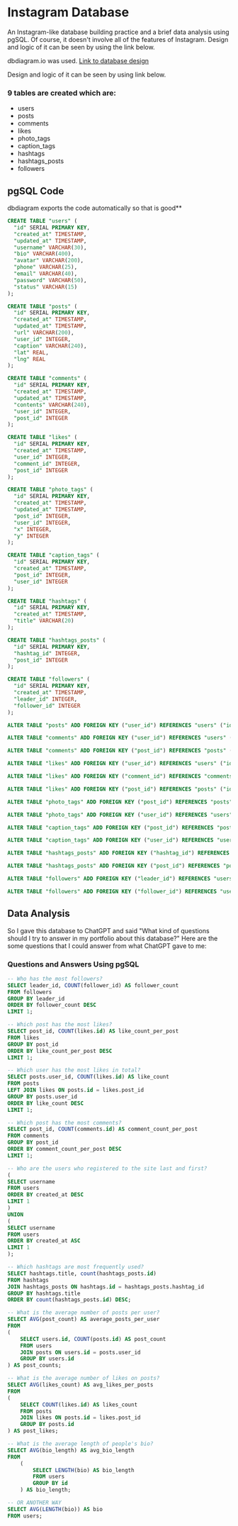 # Instagram Database

An Instagram-like database building practice and a brief data analysis using pgSQL. Of course, it doesn't involve all of the features of Instagram. Design and logic of it can be seen by using the link below.

dbdiagram.io was used. [Link to database design]([(https://dbdocs.io/halilderyasenli/instagramdb)])

Design and logic of it can be seen by using link below.

### 9 tables are created which are:
* users
* posts
* comments
* likes
* photo_tags
* caption_tags
* hashtags
* hashtags_posts
* followers

## pgSQL Code
dbdiagram exports the code automatically so that is good**
```sql
CREATE TABLE "users" (
  "id" SERIAL PRIMARY KEY,
  "created_at" TIMESTAMP,
  "updated_at" TIMESTAMP,
  "username" VARCHAR(30),
  "bio" VARCHAR(400),
  "avatar" VARCHAR(200),
  "phone" VARCHAR(25),
  "email" VARCHAR(40),
  "password" VARCHAR(50),
  "status" VARCHAR(15)
);

CREATE TABLE "posts" (
  "id" SERIAL PRIMARY KEY,
  "created_at" TIMESTAMP,
  "updated_at" TIMESTAMP,
  "url" VARCHAR(200),
  "user_id" INTEGER,
  "caption" VARCHAR(240),
  "lat" REAL,
  "lng" REAL
);

CREATE TABLE "comments" (
  "id" SERIAL PRIMARY KEY,
  "created_at" TIMESTAMP,
  "updated_at" TIMESTAMP,
  "contents" VARCHAR(240),
  "user_id" INTEGER,
  "post_id" INTEGER
);

CREATE TABLE "likes" (
  "id" SERIAL PRIMARY KEY,
  "created_at" TIMESTAMP,
  "user_id" INTEGER,
  "comment_id" INTEGER,
  "post_id" INTEGER
);

CREATE TABLE "photo_tags" (
  "id" SERIAL PRIMARY KEY,
  "created_at" TIMESTAMP,
  "updated_at" TIMESTAMP,
  "post_id" INTEGER,
  "user_id" INTEGER,
  "x" INTEGER,
  "y" INTEGER
);

CREATE TABLE "caption_tags" (
  "id" SERIAL PRIMARY KEY,
  "created_at" TIMESTAMP,
  "post_id" INTEGER,
  "user_id" INTEGER
);

CREATE TABLE "hashtags" (
  "id" SERIAL PRIMARY KEY,
  "created_at" TIMESTAMP,
  "title" VARCHAR(20)
);

CREATE TABLE "hashtags_posts" (
  "id" SERIAL PRIMARY KEY,
  "hashtag_id" INTEGER,
  "post_id" INTEGER
);

CREATE TABLE "followers" (
  "id" SERIAL PRIMARY KEY,
  "created_at" TIMESTAMP,
  "leader_id" INTEGER,
  "follower_id" INTEGER
);

ALTER TABLE "posts" ADD FOREIGN KEY ("user_id") REFERENCES "users" ("id");

ALTER TABLE "comments" ADD FOREIGN KEY ("user_id") REFERENCES "users" ("id");

ALTER TABLE "comments" ADD FOREIGN KEY ("post_id") REFERENCES "posts" ("id");

ALTER TABLE "likes" ADD FOREIGN KEY ("user_id") REFERENCES "users" ("id");

ALTER TABLE "likes" ADD FOREIGN KEY ("comment_id") REFERENCES "comments" ("id");

ALTER TABLE "likes" ADD FOREIGN KEY ("post_id") REFERENCES "posts" ("id");

ALTER TABLE "photo_tags" ADD FOREIGN KEY ("post_id") REFERENCES "posts" ("id");

ALTER TABLE "photo_tags" ADD FOREIGN KEY ("user_id") REFERENCES "users" ("id");

ALTER TABLE "caption_tags" ADD FOREIGN KEY ("post_id") REFERENCES "posts" ("id");

ALTER TABLE "caption_tags" ADD FOREIGN KEY ("user_id") REFERENCES "users" ("id");

ALTER TABLE "hashtags_posts" ADD FOREIGN KEY ("hashtag_id") REFERENCES "hashtags" ("id");

ALTER TABLE "hashtags_posts" ADD FOREIGN KEY ("post_id") REFERENCES "posts" ("id");

ALTER TABLE "followers" ADD FOREIGN KEY ("leader_id") REFERENCES "users" ("id");

ALTER TABLE "followers" ADD FOREIGN KEY ("follower_id") REFERENCES "users" ("id");

```

## Data Analysis
So I gave this database to ChatGPT and said "What kind of questions should I try to answer in my portfolio about this database?"
Here are the some questions that I could answer from what ChatGPT gave to me:

### Questions and Answers Using pgSQL

```sql
-- Who has the most followers?
SELECT leader_id, COUNT(follower_id) AS follower_count
FROM followers
GROUP BY leader_id
ORDER BY follower_count DESC
LIMIT 1;
```

```sql
-- Which post has the most likes?
SELECT post_id, COUNT(likes.id) AS like_count_per_post
FROM likes
GROUP BY post_id
ORDER BY like_count_per_post DESC
LIMIT 1;
```
```sql
-- Which user has the most likes in total?
SELECT posts.user_id, COUNT(likes.id) AS like_count
FROM posts
LEFT JOIN likes ON posts.id = likes.post_id
GROUP BY posts.user_id
ORDER BY like_count DESC
LIMIT 1;
```
```sql
-- Which post has the most comments?
SELECT post_id, COUNT(comments.id) AS comment_count_per_post
FROM comments
GROUP BY post_id
ORDER BY comment_count_per_post DESC
LIMIT 1;
```
```sql
-- Who are the users who registered to the site last and first?
(
SELECT username
FROM users
ORDER BY created_at DESC
LIMIT 1
)
UNION
(
SELECT username
FROM users
ORDER BY created_at ASC
LIMIT 1
);
```
```sql
-- Which hashtags are most frequently used?
SELECT hashtags.title, count(hashtags_posts.id)
FROM hashtags
JOIN hashtags_posts ON hashtags.id = hashtags_posts.hashtag_id
GROUP BY hashtags.title
ORDER BY count(hashtags_posts.id) DESC;
```
```sql
-- What is the average number of posts per user?
SELECT AVG(post_count) AS average_posts_per_user
FROM 
(
    SELECT users.id, COUNT(posts.id) AS post_count
    FROM users
    JOIN posts ON users.id = posts.user_id
    GROUP BY users.id
) AS post_counts;
```
```sql
-- What is the average number of likes on posts?
SELECT AVG(likes_count) AS avg_likes_per_posts
FROM
(   
    SELECT COUNT(likes.id) AS likes_count
    FROM posts
    JOIN likes ON posts.id = likes.post_id
    GROUP BY posts.id
) AS post_likes;
```
```sql
-- What is the average length of people's bio?
SELECT AVG(bio_length) AS avg_bio_length
FROM 
    (
        SELECT LENGTH(bio) AS bio_length
        FROM users
        GROUP BY id
    ) AS bio_length;

-- OR ANOTHER WAY
SELECT AVG(LENGTH(bio)) AS bio
FROM users;
```
